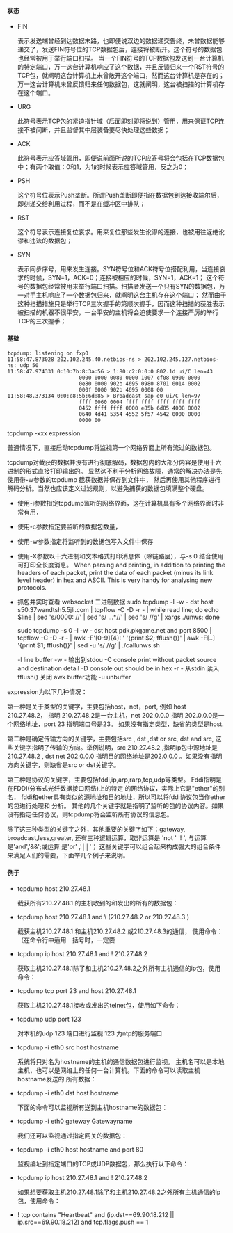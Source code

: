 #### 状态 ####

* FIN

    表示发送端曾经到达数据末路，也即便说双边的数据递交告终，未曾数据能够递交了，发送FIN符号位的TCP数据包后，连接将被断开。这个符号的数据包也经常被用于举行端口扫描。
    当一个FIN符号的TCP数据包发送到一台计算机的特定端口，万一这台计算机响应了这个数据，并且反馈归来一个RST符号的TCP包，就阐明这台计算机上未曾敞开这个端口，然而这台计算机是存在的；
    万一这台计算机未曾反馈归来任何数据包，这就阐明，这台被扫描的计算机存在这个端口。

* URG

    此符号表示TCP包的紧迫指针域（后面即刻即将说到）管用，用来保证TCP连接不被间断，并且监督其中层装备要尽快处理这些数据；

* ACK

    此符号表示应答域管用，即便说前面所说的TCP应答号将会包括在TCP数据包中；有两个取值：0和1，为1的时候表示应答域管用，反之为0；

* PSH

    这个符号位表示Push垄断。所谓Push垄断即便指在数据包到达接收端尔后，即刻递交给利用过程，而不是在缓冲区中排队；

* RST

    这个符号表示连接复位哀求。用来复位那些发生讹谬的连接，也被用往返绝讹谬和违法的数据包；

* SYN

    表示同步序号，用来发生连接。SYN符号位和ACK符号位搭配利用，当连接哀求的时候，SYN=1，ACK=0；连接被相应的时候，SYN=1，ACK=1；
    这个符号的数据包经常被用来举行端口扫描。扫描者发送一个只有SYN的数据包，万一对手主机响应了一个数据包归来，就阐明这台主机存在这个端口；
    然而由于这种扫描措施只是举行TCP三次握手的第顺次握手，因而这种扫描的获胜表示被扫描的机器不很平安，一台平安的主机将会迫使要求一个连接严厉的举行TCP的三次握手；


#### 基础 ####

    tcpdump: listening on fxp0
    11:58:47.873028 202.102.245.40.netbios-ns > 202.102.245.127.netbios-ns: udp 50
    11:58:47.974331 0:10:7b:8:3a:56 > 1:80:c2:0:0:0 802.1d ui/C len=43
                           0000 0000 0080 0000 1007 cf08 0900 0000
                           0e80 0000 902b 4695 0980 8701 0014 0002
                           000f 0000 902b 4695 0008 00
    11:58:48.373134 0:0:e8:5b:6d:85 > Broadcast sap e0 ui/C len=97
                           ffff 0060 0004 ffff ffff ffff ffff ffff
                           0452 ffff ffff 0000 e85b 6d85 4008 0002
                           0640 4d41 5354 4552 5f57 4542 0000 0000
                           0000 00

tcpdump -xxx expression

普通情况下，直接启动tcpdump将监视第一个网络界面上所有流过的数据包。

tcpdump对截获的数据并没有进行彻底解码，数据包内的大部分内容是使用十六进制的形式直接打印输出的。
显然这不利于分析网络故障，通常的解决办法是先使用带-w参数的tcpdump 截获数据并保存到文件中，
然后再使用其他程序进行解码分析。当然也应该定义过滤规则，以避免捕获的数据包填满整个硬盘。

* 使用-i参数指定tcpdump监听的网络界面，这在计算机具有多个网络界面时非常有用，
* 使用-c参数指定要监听的数据包数量，
* 使用-w参数指定将监听到的数据包写入文件中保存
* 使用-X参数以十六进制和文本格式打印消息体（除链路层），与-s 0 结合使用可打印全长度消息。
    When parsing and printing, in addition to printing the headers of each packet, print the data of each packet (minus its link  level  header)  in  hex  and
    ASCII.  This is very handy for analysing new protocols.

* 抓包并实时查看 websocket 二进制数据
  sudo tcpdump -l -w - dst host s50.37wandtsh5.5jli.com | tcpflow -C -D -r - | while read line; do  echo $line | sed 's/0000: //' | sed 's/ \.\..*//' | sed 's/ //g' | xargs ./unws; done

  sudo tcpdump -s 0 -l -w - dst host pdk.pkgame.net and port 8500 | tcpflow -C -D -r - | awk -F'[0-9]{4}: ' '{print $2; fflush()}' | awk -F[..] '{print $1; fflush()}' | sed -u 's/ //g' | ./callunws.sh

  -l line buffer
  -w - 输出到stdou
  -C console print without packet source and destination detail
  -D console out should be in hex
  -r - 从stdin 读入
  fflush() 关闭 awk buffer功能
  -u unbuffer


expression为以下几种情况：

第一种是关于类型的关键字，主要包括host，net，port, 例如 host 210.27.48.2，
指明 210.27.48.2是一台主机，net 202.0.0.0 指明 202.0.0.0是一个网络地址，port 23 指明端口号是23。
如果没有指定类型，缺省的类型是host.

第二种是确定传输方向的关键字，主要包括src , dst ,dst or src, dst and src,
这些关键字指明了传输的方向。举例说明，src 210.27.48.2 ,指明ip包中源地址是210.27.48.2 ,
dst net 202.0.0.0 指明目的网络地址是202.0.0.0 。如果没有指明方向关键字，则缺省是src or dst关键字。

第三种是协议的关键字，主要包括fddi,ip,arp,rarp,tcp,udp等类型。
Fddi指明是在FDDI(分布式光纤数据接口网络)上的特定 的网络协议，实际上它是"ether"的别名，
fddi和ether具有类似的源地址和目的地址，所以可以将fddi协议包当作ether的包进行处理和 分析。
其他的几个关键字就是指明了监听的包的协议内容。如果没有指定任何协议，则tcpdump将会监听所有协议的信息包。

除了这三种类型的关键字之外，其他重要的关键字如下：gateway, broadcast,less,greater,
还有三种逻辑运算，取非运算是 'not ' '! ', 与运算是'and','&&';或运算 是'or' ,'││'；
这些关键字可以组合起来构成强大的组合条件来满足人们的需要，下面举几个例子来说明。


#### 例子 ####

* tcpdump host 210.27.48.1

  截获所有210.27.48.1 的主机收到的和发出的所有的数据包：

* tcpdump host 210.27.48.1 and \ (210.27.48.2 or 210.27.48.3 \)

  截获主机210.27.48.1 和主机210.27.48.2 或210.27.48.3的通信，
使用命令：（在命令行中适用　括号时，一定要

* tcpdump ip host 210.27.48.1 and ! 210.27.48.2

  获取主机210.27.48.1除了和主机210.27.48.2之外所有主机通信的ip包，使用命令：

* tcpdump tcp port 23 and host 210.27.48.1

  获取主机210.27.48.1接收或发出的telnet包，使用如下命令：

* tcpdump udp port 123

  对本机的udp 123 端口进行监视 123 为ntp的服务端口

* tcpdump -i eth0 src host hostname

  系统将只对名为hostname的主机的通信数据包进行监视。
主机名可以是本地主机，也可以是网络上的任何一台计算机。下面的命令可以读取主机hostname发送的
所有数据：

* tcpdump -i eth0 dst host hostname

  下面的命令可以监视所有送到主机hostname的数据包：

* tcpdump -i eth0 gateway Gatewayname

  我们还可以监视通过指定网关的数据包：

* tcpdump -i eth0 host hostname and port 80

  监视编址到指定端口的TCP或UDP数据包，那么执行以下命令：

* tcpdump ip host 210.27.48.1 and ! 210.27.48.2

  如果想要获取主机210.27.48.1除了和主机210.27.48.2之外所有主机通信的ip包，使用命令：

* ! tcp contains "Heartbeat" and (ip.dst==69.90.18.212 || ip.src==69.90.18.212) and tcp.flags.push == 1

